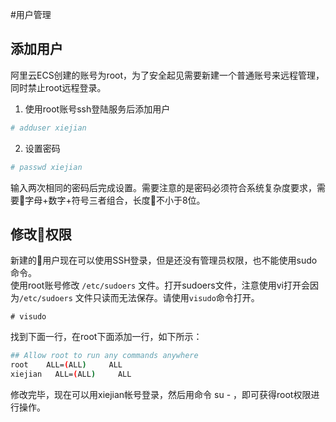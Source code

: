 #用户管理
## 添加用户
阿里云ECS创建的账号为root，为了安全起见需要新建一个普通账号来远程管理，同时禁止root远程登录。

1. 使用root账号ssh登陆服务后添加用户
```sh
# adduser xiejian
```
2. 设置密码
```sh
# passwd xiejian
```
输入两次相同的密码后完成设置。需要注意的是密码必须符合系统复杂度要求，需要字母+数字+符号三者组合，长度不小于8位。

## 修改权限
新建的用户现在可以使用SSH登录，但是还没有管理员权限，也不能使用sudo命令。  
使用root账号修改 `/etc/sudoers` 文件。打开sudoers文件，注意使用vi打开会因为`/etc/sudoers` 文件只读而无法保存。请使用`visudo`命令打开。
```
# visudo
```
找到下面一行，在root下面添加一行，如下所示：
```sh
## Allow root to run any commands anywhere
root    ALL=(ALL)     ALL
xiejian   ALL=(ALL)     ALL
```
修改完毕，现在可以用xiejian帐号登录，然后用命令 su - ，即可获得root权限进行操作。

    